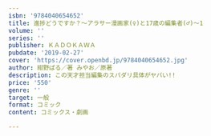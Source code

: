 ```yaml
---
isbn: '9784040654652'
title: 進捗どうですか？～アラサー漫画家(♀)と17歳の編集者(♂)～1
volume: ''
series: ''
publisher: ＫＡＤＯＫＡＷＡ
pubdate: '2019-02-27'
cover: 'https://cover.openbd.jp/9784040654652.jpg'
author: 紺野ぱる／著 みやお／原著
description: この天才担当編集のスパダリ具体がヤバい!!
price: '550'
genre: ''
target: 一般
format: コミック
content: コミックス・劇画

---
```

